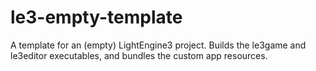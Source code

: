 # le3-empty-template
A template for an (empty) LightEngine3 project. Builds the le3game and le3editor executables, and bundles the custom app resources.
